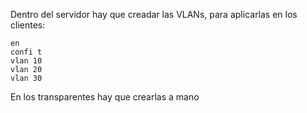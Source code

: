 Dentro del servidor hay que creadar las VLANs, para aplicarlas en los clientes:

```
en
confi t
vlan 10
vlan 20
vlan 30
```

En los transparentes hay que crearlas a mano